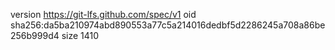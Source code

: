 version https://git-lfs.github.com/spec/v1
oid sha256:da5ba210974abd890553a77c5a214016dedbf5d2286245a708a86be256b999d4
size 1410
